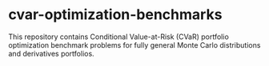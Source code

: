 # cvar-optimization-benchmarks
This repository contains Conditional Value-at-Risk (CVaR) portfolio optimization benchmark problems for fully general Monte Carlo distributions and derivatives portfolios.

